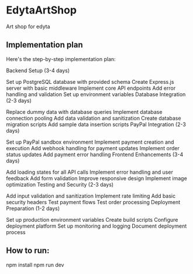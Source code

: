 # EdytaArtShop
Art shop for edyta
## Implementation plan

Here's the step-by-step implementation plan:

Backend Setup (3-4 days)

Set up PostgreSQL database with provided schema
Create Express.js server with basic middleware
Implement core API endpoints
Add error handling and validation
Set up environment variables
Database Integration (2-3 days)

Replace dummy data with database queries
Implement database connection pooling
Add data validation and sanitization
Create database migration scripts
Add sample data insertion scripts
PayPal Integration (2-3 days)

Set up PayPal sandbox environment
Implement payment creation and execution
Add webhook handling for payment updates
Implement order status updates
Add payment error handling
Frontend Enhancements (3-4 days)

Add loading states for all API calls
Implement error handling and user feedback
Add form validation
Improve responsive design
Implement image optimization
Testing and Security (2-3 days)

Add input validation and sanitization
Implement rate limiting
Add basic security headers
Test payment flows
Test order processing
Deployment Preparation (1-2 days)

Set up production environment variables
Create build scripts
Configure deployment platform
Set up monitoring and logging
Document deployment process


## How to run:

npm install
npm run dev
